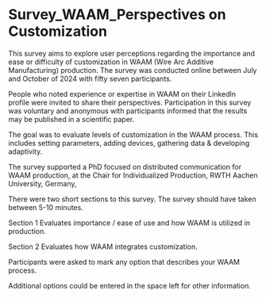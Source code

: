 # Survey_WAAM_Perspectives on Customization

This survey aims to explore user perceptions regarding the importance and ease or difficulty of customization in WAAM (Wire Arc Additive Manufacturing) production.
The survey was conducted online between July and October of 2024 with  fifty seven participants. 

People who noted experience or expertise in WAAM on their LinkedIn profile were invited to share their perspectives. 
Participation in this survey was voluntary and anonymous with participants informed that the results may be published in a scientific paper. 

The goal was to evaluate levels of customization in the WAAM process.
This includes setting parameters, adding devices, gathering data & developing adaptivity.

The survey supported a PhD focused on distributed communication for WAAM production,
at the Chair for Individualized Production, RWTH Aachen University, Germany,

There were two short sections to this survey. The survey should have taken between 5-10 minutes.

Section 1
Evaluates importance / ease of use and how WAAM is utilized in production.

Section 2
Evaluates how WAAM integrates customization.

Participants were asked to mark any option that describes your WAAM process.

Additional options could be entered in the space left for other information.
